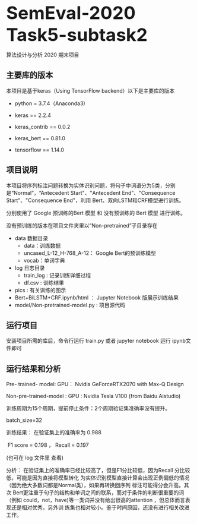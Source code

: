<font size=10>**SemEval-2020 Task5-subtask2**</font>



算法设计与分析 2020  期末项目



## 主要库的版本

本项目是基于keras（Using TensorFlow backend）以下是主要库的版本

- python = 3.7.4（Anaconda3)

- keras == 2.2.4
- keras_contrib == 0.0.2
- keras_bert == 0.81.0
- tensorflow == 1.14.0



## 项目说明

本项目将序列标注问题转换为实体识别问题，将句子中词语分为5类，分别是“Normal”，“Antecedent Start"、"Antecedent End”、"Consequence Start"、"Consequence End"，利用 Bert、双向LSTM和CRF模型进行训练。

分别使用了 Google 预训练的Bert 模型 和  没有预训练的 Bert 模型 进行训练。

没有预训练的版本在项目文件夹里以“Non-pretrained”子目录存在



- data 数据目录
  - data：训练数据
  - uncased_L-12_H-768_A-12： Google Bert的预训练模型
  - vocab：单词字典
- log 日志目录
  - train_log : 记录训练详细过程
  - df.csv : 训练结果
- pics : 有关训练的图示
- Bert+BiLSTM+CRF.ipynb/html ： Jupyter Notebook 版展示训练结果
- model/Non-pretrained-model.py :  项目源代码

## 运行项目

安装项目所需的库后，命令行运行 train.py 或者 jupyter notebook 运行 ipynb文件即可

## 运行结果和分析

Pre- trained- model:   GPU： Nvidia GeForceRTX2070 with Max-Q Design         

Non-pre-trained-model : GPU : Nvidia Tesla V100  (from Baidu Aistudio)



训练周期为15个周期，提前停止条件：2个周期验证集准确率没有提升。

batch_size=32



训练结果： 在验证集上的准确率为 0.988

​					F1 score = 0.198 ， Recall  = 0.197

(也可在 log 文件里 查看)



 分析： 在验证集上的准确率已经比较高了，但是F1分比较低，因为Recall 分比较低，可能是因为直接将模型转化			  为实体识别模型直接计算会出现正例偏低的情况（因为绝大多数词都是Normal类），如果再转换回序列                       			  标注可能得分会升高。其次 Bert更注重于句子的结构和单词之间的联系，而对于条件的判断很重要的词		   （例如 could，not，have)等一类词并没有给出很高的attention ，但总体而言表现还是相对优秀。另外训 			  练集也相对较小。鉴于时间原因，还没有进行相关改进工作。

